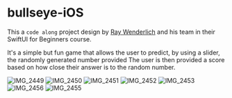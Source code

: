 # bullseye-iOS

This a `code along` project design by [Ray Wenderlich](https://www.raywenderlich.com/) and his team in their SwiftUI for Beginners course.

It's a simple but fun game that allows the user to predict, by using a slider, the randomly generated number provided
The user is then provided a score based on how close their answer is to the random number.

![IMG_2449](https://user-images.githubusercontent.com/75743058/196667008-c81c1124-1c58-43ab-818b-713c34cbfe0e.PNG)
![IMG_2450](https://user-images.githubusercontent.com/75743058/196667030-02db126f-b729-4e6c-9e2d-70bc1b7c425e.PNG)
![IMG_2451](https://user-images.githubusercontent.com/75743058/196667055-2fd342a8-c202-470b-927c-9652edf5c8dd.PNG)
![IMG_2452](https://user-images.githubusercontent.com/75743058/196667077-372128a5-e40d-4638-953b-2d2311632edb.PNG)
![IMG_2453](https://user-images.githubusercontent.com/75743058/196667099-fdd01d84-8f66-4e42-a2af-93147c099452.PNG)
![IMG_2456](https://user-images.githubusercontent.com/75743058/196667117-6bc103d5-0707-456c-a727-e6bcde40189c.PNG)
![IMG_2455](https://user-images.githubusercontent.com/75743058/196667141-99fd8e1c-c197-4d84-8fb5-57df06cbee03.PNG)

